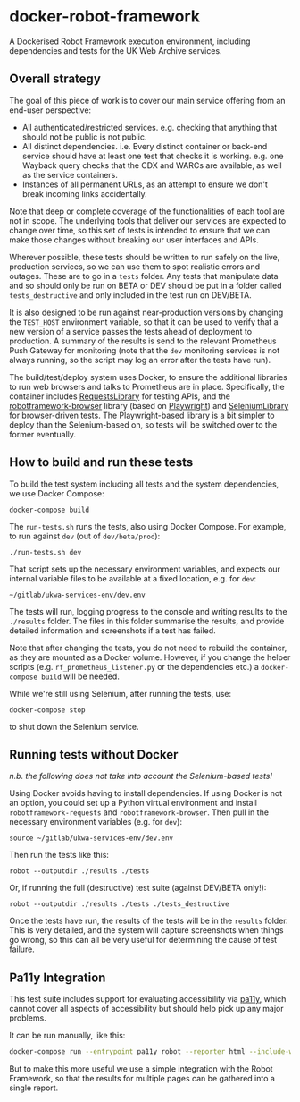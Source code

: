# docker-robot-framework

A Dockerised Robot Framework execution environment, including dependencies and tests for the UK Web Archive services.


## Overall strategy

The goal of this piece of work is to cover our main service offering from an end-user perspective:

- All authenticated/restricted services. e.g. checking that anything that should not be public is not public.
- All distinct dependencies. i.e. Every distinct container or back-end service should have at least one test that checks it is working. e.g. one Wayback query checks that the CDX and WARCs are available, as well as the service containers.
- Instances of all permanent URLs, as an attempt to ensure we don't break incoming links accidentally.

Note that deep or complete coverage of the functionalities of each tool are not in scope. The underlying tools that deliver our services are expected to change over time, so this set of tests is intended to ensure that we can make those changes without breaking our user interfaces and APIs.

Wherever possible, these tests should be written to run safely on the live, production services, so we can use them to spot realistic errors and outages.  These are to go in a `tests` folder.  Any tests that manipulate data and so should only be run on BETA or DEV should be put in a folder called `tests_destructive` and only included in the test run on DEV/BETA. 

It is also designed to be run against near-production versions by changing the `TEST_HOST` environment variable, so that it can be used to verify that a new version of a service passes the tests ahead of deployment to production. A summary of the results is send to the relevant Prometheus Push Gateway for monitoring (note that the `dev` monitoring services is not always running, so the script may log an error after the tests have run).

The build/test/deploy system uses Docker, to ensure the additional libraries to run web browsers and talks to Prometheus are in place.  Specifically, the container includes [RequestsLibrary](https://marketsquare.github.io/robotframework-requests/doc/RequestsLibrary.html) for testing APIs, and the [robotframework-browser](https://robotframework-browser.org/) library (based on [Playwright](https://playwright.dev/)) and  [SeleniumLibrary](http://robotframework.org/SeleniumLibrary/) for browser-driven tests. The Playwright-based library is a bit simpler to deploy than the Selenium-based on, so tests will be switched over to the former eventually.


## How to build and run these tests

To build the test system including all tests and the system dependencies, we use Docker Compose:

    docker-compose build

The `run-tests.sh` runs the tests, also using Docker Compose. For example, to run against `dev` (out of `dev/beta/prod`):

    ./run-tests.sh dev

That script sets up the necessary environment variables, and expects our internal variable files to be available at a fixed location, e.g. for `dev`:

    ~/gitlab/ukwa-services-env/dev.env

The tests will run, logging progress to the console and writing results to the `./results` folder.  The files in this folder summarise the results, and provide detailed information and screenshots if a test has failed.

Note that after changing the tests, you do not need to rebuild the container, as they are mounted as a Docker volume. However, if you change the helper scripts (e.g. `rf_prometheus_listener.py` or the dependencies etc.) a `docker-compose build` will be needed.

While we're still using Selenium, after running the tests, use:

    docker-compose stop

to shut down the Selenium service.


## Running tests without Docker

_n.b. the following does not take into account the Selenium-based tests!_

Using Docker avoids having to install dependencies. If using Docker is not an option, you could set up a Python virtual environment and install `robotframework-requests` and `robotframework-browser`. Then pull in the necessary environment variables (e.g. for `dev`):

    source ~/gitlab/ukwa-services-env/dev.env

Then run the tests like this:

    robot --outputdir ./results ./tests

Or, if running the full (destructive) test suite (against DEV/BETA only!):

    robot --outputdir ./results ./tests ./tests_destructive

Once the tests have run, the results of the tests will be in the `results` folder. This is very detailed, and the system will capture screenshots when things go wrong, so this can all be very useful for determining the cause of test failure.


## Pa11y Integration

This test suite includes support for evaluating accessibility via [pa11y](https://github.com/pa11y/pa11y), which cannot cover all aspects of accessibility but should help pick up any major problems.

It can be run manually, like this:

```bash
docker-compose run --entrypoint pa11y robot --reporter html --include-warnings https://www.webarchive.org.uk/ > results/pa11y.html
```

But to make this more useful we use a simple integration with the Robot Framework, so that the results for multiple pages can be gathered into a single report.

